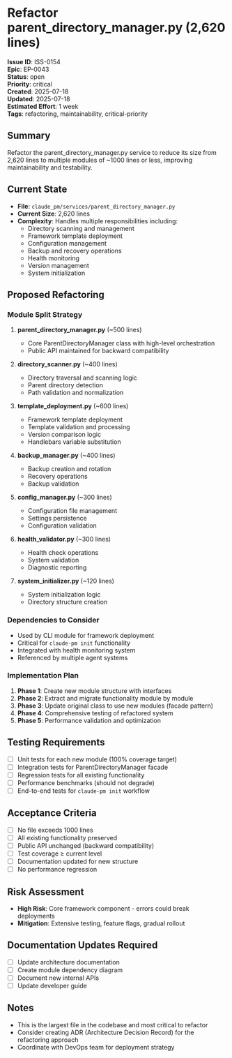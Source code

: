 # Refactor parent_directory_manager.py (2,620 lines)

**Issue ID**: ISS-0154  
**Epic**: EP-0043  
**Status**: open  
**Priority**: critical  
**Created**: 2025-07-18  
**Updated**: 2025-07-18  
**Estimated Effort**: 1 week  
**Tags**: refactoring, maintainability, critical-priority

## Summary
Refactor the parent_directory_manager.py service to reduce its size from 2,620 lines to multiple modules of ~1000 lines or less, improving maintainability and testability.

## Current State
- **File**: `claude_pm/services/parent_directory_manager.py`
- **Current Size**: 2,620 lines
- **Complexity**: Handles multiple responsibilities including:
  - Directory scanning and management
  - Framework template deployment
  - Configuration management
  - Backup and recovery operations
  - Health monitoring
  - Version management
  - System initialization

## Proposed Refactoring

### Module Split Strategy
1. **parent_directory_manager.py** (~500 lines)
   - Core ParentDirectoryManager class with high-level orchestration
   - Public API maintained for backward compatibility
   
2. **directory_scanner.py** (~400 lines)
   - Directory traversal and scanning logic
   - Parent directory detection
   - Path validation and normalization
   
3. **template_deployment.py** (~600 lines)
   - Framework template deployment
   - Template validation and processing
   - Version comparison logic
   - Handlebars variable substitution
   
4. **backup_manager.py** (~400 lines)
   - Backup creation and rotation
   - Recovery operations
   - Backup validation
   
5. **config_manager.py** (~300 lines)
   - Configuration file management
   - Settings persistence
   - Configuration validation
   
6. **health_validator.py** (~300 lines)
   - Health check operations
   - System validation
   - Diagnostic reporting
   
7. **system_initializer.py** (~120 lines)
   - System initialization logic
   - Directory structure creation

### Dependencies to Consider
- Used by CLI module for framework deployment
- Critical for `claude-pm init` functionality
- Integrated with health monitoring system
- Referenced by multiple agent systems

### Implementation Plan
1. **Phase 1**: Create new module structure with interfaces
2. **Phase 2**: Extract and migrate functionality module by module
3. **Phase 3**: Update original class to use new modules (facade pattern)
4. **Phase 4**: Comprehensive testing of refactored system
5. **Phase 5**: Performance validation and optimization

## Testing Requirements
- [ ] Unit tests for each new module (100% coverage target)
- [ ] Integration tests for ParentDirectoryManager facade
- [ ] Regression tests for all existing functionality
- [ ] Performance benchmarks (should not degrade)
- [ ] End-to-end tests for `claude-pm init` workflow

## Acceptance Criteria
- [ ] No file exceeds 1000 lines
- [ ] All existing functionality preserved
- [ ] Public API unchanged (backward compatibility)
- [ ] Test coverage ≥ current level
- [ ] Documentation updated for new structure
- [ ] No performance regression

## Risk Assessment
- **High Risk**: Core framework component - errors could break deployments
- **Mitigation**: Extensive testing, feature flags, gradual rollout

## Documentation Updates Required
- [ ] Update architecture documentation
- [ ] Create module dependency diagram
- [ ] Document new internal APIs
- [ ] Update developer guide

## Notes
- This is the largest file in the codebase and most critical to refactor
- Consider creating ADR (Architecture Decision Record) for the refactoring approach
- Coordinate with DevOps team for deployment strategy